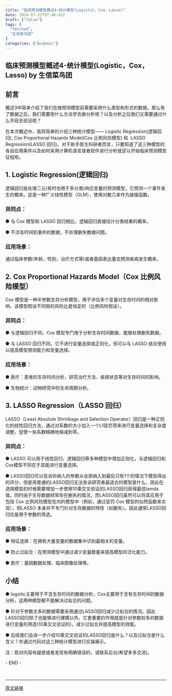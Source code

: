 ```yaml
---
title: "临床预测模型概述4-统计模型(Logistic，Cox，Lasso)"
date: 2024-07-22T07:48:43Z
draft: ["false"]
tags: [
  "fetched",
  "生信菜鸟团"
]
categories: ["Acdemic"]
---
```

临床预测模型概述4-统计模型(Logistic，Cox，Lasso) by 生信菜鸟团
------
<div><section data-tool="mdnice编辑器" data-website="https://www.mdnice.com"><h2 data-tool="mdnice编辑器"><span> </span><span></span><span>前言</span><span></span><span> </span></h2><p data-tool="mdnice编辑器">概述3中简单介绍了我们在做预测模型前需要采用什么类型和形式的数据。那么有了数据之后，我们需要用什么方法学去做分析呢？以及分析之后我们又需要通过什么手段去验证呢？</p><p data-tool="mdnice编辑器">在本次概述中，我将简单的介绍三种统计模型—— Logistic Regression(逻辑回归), Cox Proportional Hazards Model(Cox 比例风险模型) 和  LASSO Regression(LASSO 回归)。对于新手医生科研者而言，只要知道了这三种模型的各自应用条件以及如何采用计算机语言或者软件进行分析就足以开始临床预测模型征程啦。</p><h2 data-tool="mdnice编辑器"><span> </span><span></span><span>1. Logistic Regression(逻辑回归)</span><span></span><span> </span></h2><p data-tool="mdnice编辑器">逻辑回归是处理二元(有时也用于多分类)响应变量的预测模型，它预测一个事件发生的概率。这是一种广义线性模型（GLM），使用对数几率作为链接函数。</p><h3 data-tool="mdnice编辑器"><span></span>异同点：<span></span></h3><p data-tool="mdnice编辑器">● 与 Cox 模型和 LASSO 回归相比，逻辑回归直接估计分类结果的概率。</p><p data-tool="mdnice编辑器">● 不涉及时间到事件的数据，不处理删失数据问题。</p><h3 data-tool="mdnice编辑器"><span></span>应用场景：<span></span></h3><p data-tool="mdnice编辑器">通过临床参数(年龄，性别，治疗方式等)或者基因表达量去预测疾病发生概率。</p><h2 data-tool="mdnice编辑器"><span> </span><span></span><span>2. Cox Proportional Hazards Model（Cox 比例风险模型）</span><span></span><span> </span></h2><p data-tool="mdnice编辑器">Cox 模型是一种半参数生存分析模型，用于评估多个变量对生存时间的相对影响。该模型假设不同层的风险比是恒定的（比例风险假设）。</p><h3 data-tool="mdnice编辑器"><span></span>异同点：<span></span></h3><p data-tool="mdnice编辑器">● 与逻辑回归不同，Cox 模型专门用于分析生存时间数据，能够处理删失数据。</p><p data-tool="mdnice编辑器">● 与 LASSO 回归不同，它不进行变量选择或正则化，但可以与 LASSO 结合使用以提高模型预测能力和变量选择。</p><h3 data-tool="mdnice编辑器"><span></span>应用场景：<span></span></h3><p data-tool="mdnice编辑器">● 医疗：患者的生存时间分析，研究治疗方法、疾病状态等对生存时间的影响。</p><p data-tool="mdnice编辑器">● 生物统计：动物研究中的生命周期分析。</p><h2 data-tool="mdnice编辑器"><span> </span><span></span><span>3. LASSO Regression（LASSO 回归）</span><span></span><span> </span></h2><p data-tool="mdnice编辑器">LASSO（Least Absolute Shrinkage and Selection Operator）回归是一种正则化的线性回归方法，通过对系数的大小加入一个L1惩罚项来进行变量选择和复杂度调整，促使一些系数精确地缩减到零。</p><h3 data-tool="mdnice编辑器"><span></span>异同点：<span></span></h3><p data-tool="mdnice编辑器">● LASSO 可以用于线性回归、逻辑回归等多种模型中增加正则化，与逻辑回归和Cox模型不同在于其能进行变量选择。</p><p data-tool="mdnice编辑器">● LASSO回归可以告诉你纳入的参数从全部纳入到最后只有1个的情况下模型得出的评分，但是用普通的LASSO回归无法告诉研究者最适合的模型是什么，因此在选择模型的时候需要增加一步使用10乘交叉验证的LASSO回归获得最佳lamda值。同时由于生存数据经常存在删失的情况，而LASSO回归虽然可以将其应用于包括 Cox 比例风险模型在内的模型中（例如，通过惩罚 Cox 模型的似然函数来实现），但LASSO 本身并不专门针对生存数据的特性（如删失）。因此通常LASSO回归仅是用于参数的筛选。</p><h3 data-tool="mdnice编辑器"><span></span>应用场景：<span></span></h3><p data-tool="mdnice编辑器">● 特征选择：在拥有大量变量的数据集中识别最相关的变量。</p><p data-tool="mdnice编辑器">● 防止过拟合：在预测模型中通过减少变量数量来提高模型的泛化能力。</p><p data-tool="mdnice编辑器">● 医疗：基因数据处理、临床图像处理等。</p><h2 data-tool="mdnice编辑器"><span> </span><span></span><span>小结</span><span></span><span> </span></h2><p data-tool="mdnice编辑器">● logsitic主要用于不含生存时间的数据分析，Cox主要用于含有生存时间的数据分析，这两种模型都不能解决过拟合的问题。</p><p data-tool="mdnice编辑器">● 针对于参数太多的数据需要采用通过LASSO回归减少过拟合的情况。因此LASSO回归除了也能够进行建模以外，它更重要的作用就是针对参数较多的数据进行变量的筛选(10乘交叉验证的)，减少过拟合并提高模型的效能。</p><p data-tool="mdnice编辑器">● 后续我们会进一步介绍10乘交叉验证的LASSO回归是什么？以及过拟合是什么含义？并通过代码对这三种统计模型进行实操展示。</p><p data-tool="mdnice编辑器">注：若对内容有疑惑或者发现有明确错误的，请联系后台(希望多多交流)。</p><span>- END -</span></section><p><br></p><p><mp-style-type data-value="3"></mp-style-type></p></div>  
<hr>
<a href="https://mp.weixin.qq.com/s/HV3PMnFwZ-iaar4aWmVAUQ",target="_blank" rel="noopener noreferrer">原文链接</a>

